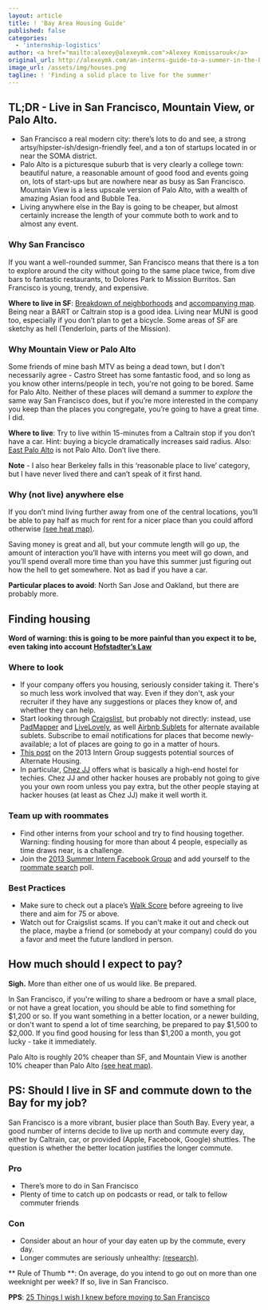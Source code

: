 ```yaml
---
layout: article
title: ! 'Bay Area Housing Guide'
published: false
categories:
  - 'internship-logistics'
author: <a href="mailto:alexey@alexeymk.com">Alexey Komissarouk</a>
original_url: http://alexeymk.com/an-interns-guide-to-a-summer-in-the-bay-area/
image_url: /assets/img/houses.png
tagline: ! 'Finding a solid place to live for the summer'
---
```


## TL;DR - Live in San Francisco, Mountain View, or Palo Alto.
- San Francisco a real modern city: there’s lots to do and see, a strong artsy/hipster-ish/design-friendly feel, and a ton of startups located in or near the SOMA district.
- Palo Alto is a picturesque suburb that is very clearly a college town: beautiful nature, a reasonable amount of good food and events going on, lots of start-ups but are nowhere near as busy as San Francisco.  Mountain View is a less upscale version of Palo Alto, with a wealth of amazing Asian food and Bubble Tea.
- Living anywhere else in the Bay is going to be cheaper, but almost certainly increase the length of your commute both to work and to almost any event.

### Why San Francisco
If you want a well-rounded summer, San Francisco means that there is a ton to explore around the city without going to the same place twice, from dive bars to fantastic restaurants, to Dolores Park to Mission Burritos.  San Francisco is young, trendy, and expensive.

**Where to live in SF**: [Breakdown of neighborhoods](http://www.thebolditalic.com/drewhoolhorst/stories/1958-moving-to-san-francisco) and [accompanying map](https://hood.theory.org/map.html).  Being near a BART or Caltrain stop is a good idea.  Living near MUNI is good too, especially if you don’t plan to get a bicycle.  Some areas of SF are sketchy as hell (Tenderloin, parts of the Mission).

### Why Mountain View or Palo Alto
Some friends of mine bash MTV as being a dead town, but I don't necessarily agree - Castro Street has some fantastic food, and so long as you know other interns/people in tech, you're not going to be bored. Same for Palo Alto.  Neither of these places will demand a summer to *explore* the same way San Francisco does, but if you’re more interested in the company you keep than the places you congregate, you’re going to have a great time.  I did.

**Where to live**: Try to live within 15-minutes from a Caltrain stop if you don’t have a car.  Hint: buying a bicycle dramatically increases said radius.  Also: [East Palo Alto](https://foursquare.com/v/the-ghetto/4beb53a0b3352d7fd26856d2) is not Palo Alto.  Don’t live there.

**Note** - I also hear Berkeley falls in this ‘reasonable place to live’ category, but I have never lived there and can’t speak of it first hand.

### Why (not live) anywhere else
If you don’t mind living further away from one of the central locations, you’ll be able to pay half as much for rent for a nicer place than you could afford otherwise [(see heat map)](https://www.kwelia.com/maps/public/sfbay).

Saving money is great and all, but your commute length will go up, the amount of interaction you’ll have with interns you meet will go down, and you’ll spend overall more time than you have this summer just figuring out how the hell to get somewhere.  Not as bad if you have a car.

**Particular places to avoid**: North San Jose and Oakland, but there are probably more.


## Finding housing
**Word of warning: this is going to be more painful than you expect it to be, even taking into account [Hofstadter’s Law](http://en.wikipedia.org/wiki/Hofstadter's_law)**
### Where to look
- If your company offers you housing, seriously consider taking it. There's so much less work involved that way.  Even if they don't, ask your recruiter if they have any suggestions or places they know of, and whether they can help.
- Start looking through [Craigslist](http://craigslist.org), but probably not directly: instead, use [PadMapper](http://padmapper.com) and [LiveLovely](http://livelovely.com), as well [Airbnb Sublets](https://www.airbnb.com/sublets) for alternate available sublets. Subscribe to email notifications for places that become newly-available; a lot of places are going to go in a matter of hours.
- [This post](https://www.facebook.com/groups/210814239033807/243098055805425/) on the 2013 Intern Group suggests potential sources of Alternate Housing.
- In particular, [Chez JJ](http://chezjj.com/) offers what is basically a high-end hostel for techies. Chez JJ and other hacker houses are probably not going to give you your own room unless you pay extra, but the other people staying at hacker houses (at least as Chez JJ) make it well worth it.
### Team up with roommates
- Find other interns from your school and try to find housing together. Warning: finding housing for more than about 4 people, especially as time draws near, is a challenge.
- Join the [2013 Summer Intern Facebook Group](https://www.facebook.com/groups/210814239033807/) and add yourself to the [roommate search](https://www.facebook.com/questions/251394174975813/?qa_ref=qd) poll.
### Best Practices
- Make sure to check out a place’s [Walk Score](http://walkscore.com) before agreeing to live there and aim for 75 or above.
- Watch out for Craigslist scams. If you can't make it out and check out the place, maybe a friend (or somebody at your company) could do you a favor and meet the future landlord in person.

## How much should I expect to pay?

**Sigh.**  More than either one of us would like.  Be prepared.

In San Francisco, if you're willing to share a bedroom or have a small place, or not have a great location, you should be able to find something for $1,200 or so.  If you want something in a better location, or a newer building, or don't want to spend a lot of time searching, be prepared to pay $1,500 to $2,000.  If you find good housing for less than $1,200 a month, you got lucky - take it immediately.

Palo Alto is roughly 20% cheaper than SF, and Mountain View is another 10% cheaper than Palo Alto [(see heat map)](https://www.kwelia.com/maps/public/sfbay).

## PS: Should I live in SF and commute down to the Bay for my job?

San Francisco is a more vibrant, busier place than South Bay.  Every year, a good number of interns decide to live up north and commute every day, either by Caltrain, car, or provided (Apple, Facebook, Google) shuttles.  The question is whether the better location justifies the longer commute.

### Pro
- There’s more to do in San Francisco
- Plenty of time to catch up on podcasts or read, or talk to fellow commuter friends

### Con
- Consider about an hour of your day eaten up by the commute, every day.
- Longer commutes are seriously unhealthy: [(research)](http://healthland.time.com/2012/05/08/long-commute-your-heart-and-waistline-may-suffer-for-it/).

** Rule of Thumb **:
On average, do you intend to go out on more than one weeknight per week? If so, live in San Francisco.

**PPS**: [25 Things I wish I knew before moving to San Francisco](http://jasonevanish.com/2013/01/17/25-things-i-wish-i-knew-before-moving-to-san-francisco/)
